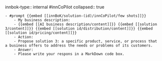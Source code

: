 innbok-type:: internal
#innCoPilot
collapsed:: true

	- #prompt {{embed [[innBoK/solution-(id)/innCoPilot/few shots]]}}
		- My business description:
		- {{embed [[AI business description/content]]}} {{embed [[solution 3/content]]}} {{embed [[solution id/distribution/content]]}} {{embed [[solution id/pricing/content]]}}
		- Action:
		- Propose solution 3: a specific product, service, or process that a business offers to address the needs or problems of its customers.
		- Answer:
		- Please write your respons in a MarkDown code box.